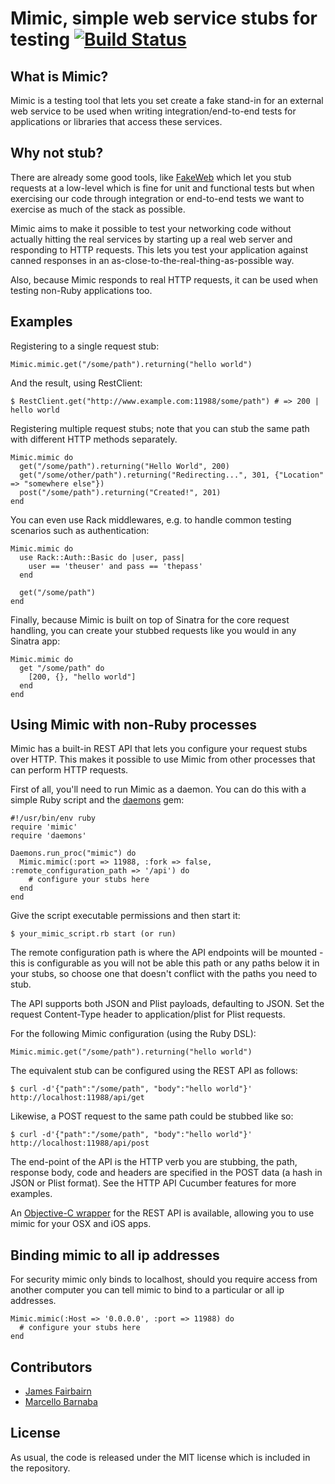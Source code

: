 # Mimic, simple web service stubs for testing [![Build Status](https://secure.travis-ci.org/lukeredpath/mimic.png)](https://secure.travis-ci.org/lukeredpath/mimic)

## What is Mimic?
Mimic is a testing tool that lets you set create a fake stand-in for an external web service to be used when writing integration/end-to-end tests for applications or libraries that access these services.

## Why not stub?
There are already some good tools, like [FakeWeb](http://fakeweb.rubyforge.org/) which let you stub requests at a low-level which is fine for unit and functional tests but when exercising our code through integration or end-to-end tests we want to exercise as much of the stack as possible.

Mimic aims to make it possible to test your networking code without actually hitting the real services by starting up a real web server and responding to HTTP requests. This lets you test your application against canned responses in an as-close-to-the-real-thing-as-possible way.

Also, because Mimic responds to real HTTP requests, it can be used when testing non-Ruby applications too.

## Examples
Registering to a single request stub:
```
Mimic.mimic.get("/some/path").returning("hello world")
```  
And the result, using RestClient:
```
$ RestClient.get("http://www.example.com:11988/some/path") # => 200 | hello world
```
Registering multiple request stubs; note that you can stub the same path with different HTTP methods separately.
```
Mimic.mimic do
  get("/some/path").returning("Hello World", 200)
  get("/some/other/path").returning("Redirecting...", 301, {"Location" => "somewhere else"})
  post("/some/path").returning("Created!", 201)
end
```  
You can even use Rack middlewares, e.g. to handle common testing scenarios such as authentication:
```
Mimic.mimic do
  use Rack::Auth::Basic do |user, pass|
    user == 'theuser' and pass == 'thepass'
  end

  get("/some/path")
end
```    
Finally, because Mimic is built on top of Sinatra for the core request handling, you can create your stubbed requests like you would in any Sinatra app:
```
Mimic.mimic do
  get "/some/path" do
    [200, {}, "hello world"]
  end
end
```

## Using Mimic with non-Ruby processes
Mimic has a built-in REST API that lets you configure your request stubs over HTTP. This makes it possible to use Mimic from other processes that can perform HTTP requests.

First of all, you'll need to run Mimic as a daemon. You can do this with a simple Ruby script and the [daemons](http://daemons.rubyforge.org/) gem:
```
#!/usr/bin/env ruby
require 'mimic'
require 'daemons'

Daemons.run_proc("mimic") do
  Mimic.mimic(:port => 11988, :fork => false, :remote_configuration_path => '/api') do
    # configure your stubs here
  end
end
```

Give the script executable permissions and then start it:
```
$ your_mimic_script.rb start (or run)
```    
The remote configuration path is where the API endpoints will be mounted - this is configurable as you will not be able this path or any paths below it in your stubs, so choose one that doesn't conflict with the paths you need to stub.

The API supports both JSON and Plist payloads, defaulting to JSON. Set the request Content-Type header to application/plist for Plist requests.

For the following Mimic configuration (using the Ruby DSL):
```
Mimic.mimic.get("/some/path").returning("hello world")
```

The equivalent stub can be configured using the REST API as follows:
```
$ curl -d'{"path":"/some/path", "body":"hello world"}' http://localhost:11988/api/get
```

Likewise, a POST request to the same path could be stubbed like so:
```
$ curl -d'{"path":"/some/path", "body":"hello world"}' http://localhost:11988/api/post
```

The end-point of the API is the HTTP verb you are stubbing, the path, response body, code and headers are specified in the POST data (a hash in JSON or Plist format). See the HTTP API Cucumber features for more examples.

An [Objective-C wrapper](http://github.com/lukeredpath/LRMimic) for the REST API is available, allowing you to use mimic for your OSX and iOS apps.

## Binding mimic to all ip addresses
For security mimic only binds to localhost, should you require access from another computer you can tell mimic to bind to a particular or all ip addresses.
```
Mimic.mimic(:Host => '0.0.0.0', :port => 11988) do
  # configure your stubs here
end
```

## Contributors

* [James Fairbairn](http://github.com/jfairbairn)
* [Marcello Barnaba](https://github.com/vjt)

## License

As usual, the code is released under the MIT license which is included in the repository.
